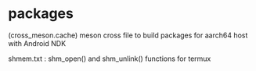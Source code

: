 # packages
(cross_meson.cache) meson cross file to build packages for aarch64 host with Android NDK

shmem.txt :
shm_open() and shm_unlink() functions for termux

